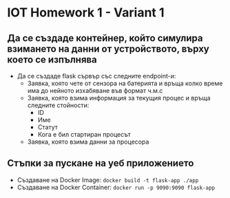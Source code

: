 # IOT Homework 1 - Variant 1
## Да се създаде контейнер, който симулира взимането на данни от устройството, върху което се изпълнява
- Да се създаде flask сървър със следните endpoint-и:
    - Заявка, която чете от сензора на батерията и връща колко време има до нейното изхабяване във формат ч.м.с
    - Заявка, която взима информация за текущия процес и връща следните стойности:
        - ID
        - Име   
        - Статут
        - Кога е бил стартиран процесът
    - Заявка, която взима данни за процесора

## Стъпки за пускане на уеб приложението
- Създаване на Docker Image: `docker build -t flask-app ./app`
- Създаване на Docker Container: `docker run -p 9090:9090 flask-app`